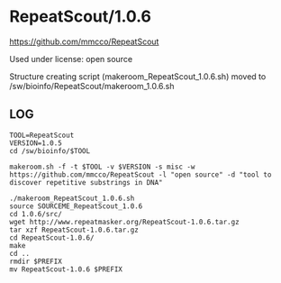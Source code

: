 RepeatScout/1.0.6
=================

<https://github.com/mmcco/RepeatScout>

Used under license:
open source

Structure creating script (makeroom_RepeatScout_1.0.6.sh) moved to /sw/bioinfo/RepeatScout/makeroom_1.0.6.sh

LOG
---

    TOOL=RepeatScout
    VERSION=1.0.5
    cd /sw/bioinfo/$TOOL

    makeroom.sh -f -t $TOOL -v $VERSION -s misc -w https://github.com/mmcco/RepeatScout -l "open source" -d "tool to discover repetitive substrings in DNA" 

    ./makeroom_RepeatScout_1.0.6.sh 
    source SOURCEME_RepeatScout_1.0.6 
    cd 1.0.6/src/
    wget http://www.repeatmasker.org/RepeatScout-1.0.6.tar.gz
    tar xzf RepeatScout-1.0.6.tar.gz 
    cd RepeatScout-1.0.6/
    make
    cd ..
    rmdir $PREFIX
    mv RepeatScout-1.0.6 $PREFIX

